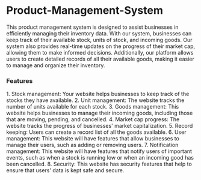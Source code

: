 # Product-Management-System

This product management system is designed to assist businesses in efficiently managing their inventory data. 
With our system, businesses can keep track of their available stock, units of stock, and incoming goods. 
Our system also provides real-time updates on the progress of their market cap, allowing them to make informed decisions. 
Additionally, our platform allows users to create detailed records of all their available goods, 
making it easier to manage and organize their inventory.

<h3>Features</h3>
1. Stock management: Your website helps businesses to keep track of the stocks they have available.
2. Unit management: The website tracks the number of units available for each stock.
3. Goods management: This website helps businesses to manage their incoming goods, including those that are moving, pending, and cancelled.
4. Market cap progress: The website tracks the progress of businesses' market capitalization.
5. Record keeping: Users can create a record list of all the goods available.
6. User management: This website will have features that allow businesses to manage their users, such as adding or removing users.
7. Notification management: This website will have features that notify users of important events, such as when a stock is running low or when an incoming good has been cancelled.
8. Security: This website has security features that help to ensure that users' data is kept safe and secure.
